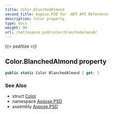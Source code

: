 ```yaml
---
title: Color.BlanchedAlmond
second_title: Aspose.PSD for .NET API Reference
description: Color property. 
type: docs
weight: 90
url: /net/aspose.psd/color/blanchedalmond/
---
```

{{< psd/tize >}}
## Color.BlanchedAlmond property

```csharp
public static Color BlanchedAlmond { get; }
```

### See Also

* struct [Color](../)
* namespace [Aspose.PSD](../../color/)
* assembly [Aspose.PSD](../../../)



